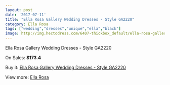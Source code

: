 ```yaml
---
layout: post
date: '2017-07-11'
title: "Ella Rosa Gallery Wedding Dresses - Style GA2220"
category: Ella Rosa
tags: ["wedding","dresses","unique","ella","black"]
image: http://img.hectodress.com/6407-thickbox_default/ella-rosa-gallery-wedding-dresses-style-ga2220.jpg
---
```

Ella Rosa Gallery Wedding Dresses - Style GA2220

On Sales: **$173.4**
<a href="https://www.hectodress.com/ella-rosa/3209-ella-rosa-gallery-wedding-dresses-style-ga2220.html"><amp-img layout="responsive" width="600" height="600" src="//img.hectodress.com/6407-thickbox_default/ella-rosa-gallery-wedding-dresses-style-ga2220.jpg" alt="Ella Rosa Gallery Wedding Dresses - Style GA2220 0" /></a>

Buy it: [Ella Rosa Gallery Wedding Dresses - Style GA2220](https://www.hectodress.com/ella-rosa/3209-ella-rosa-gallery-wedding-dresses-style-ga2220.html "Ella Rosa Gallery Wedding Dresses - Style GA2220")

View more: [Ella Rosa](https://www.hectodress.com/55-ella-rosa "Ella Rosa")